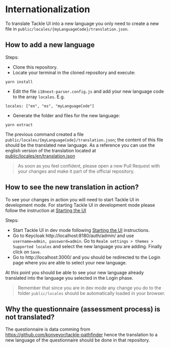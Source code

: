 # Internationalization

To translate Tackle UI into a new language you only need to create a new file in `public/locales/{myLanguageCode}/translation.json`.

## How to add a new language

Steps:

- Clone this repository.
- Locate your terminal in the cloned repository and execute:

```
yarn install
```

- Edit the file `i18next-parser.config.js` and add your new language code to the array `locales`. E.g.

```
locales: ["en", "es", "myLanguageCode"]
```

- Generate the folder and files for the new language:

```
yarn extract
```

The previous command created a file `public/locales/{myLanguageCode}/translation.json`; the content of this file should be the translated new language. As a reference you can use the english version of the translation located at [public/locales/en/translation.json](https://github.com/konveyor/tackle-ui/blob/main/public/locales/en/translation.json)

> As soon as you feel confident, please open a new Pull Request with your changes and make it part of the official repository.

## How to see the new translation in action?

To see your changes in action you will need to start Tackle UI in development mode. For starting Tackle UI in development mode please follow the instruction at [Starting the UI](https://github.com/konveyor/tackle-ui#starting-the-ui)

Steps:

- Start Tackle UI in dev mode following [Starting the UI](https://github.com/konveyor/tackle-ui#starting-the-ui) instructions.
- Go to Keycloak http://localhost:8180/auth/admin/ and use `username=admin, password=admin`. Go to `Realm settings > themes > Supported locales` and select the new language you are adding. Finally click on `Save`.
- Go to http://localhost:3000/ and you should be redirected to the Login page where you are able to select your new language.

At this point you should be able to see your new language already translated into the language you selected in the Login phase.

> Remember that since you are in dev mode any change you do to the folder `public/locales` should be automatically loaded in your browser.

## Why the questionnaire (assessment process) is not translated?

The questionnaire is data comming from https://github.com/konveyor/tackle-pathfinder hence the translation to a new language of the questionnaire should be done in that repository.
